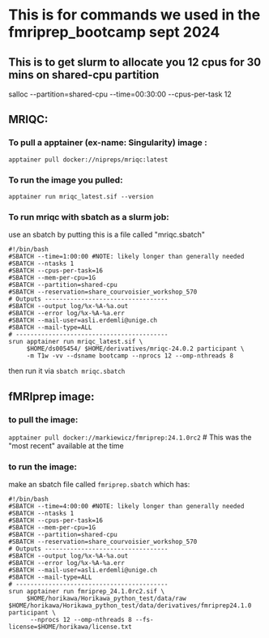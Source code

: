 # This is for commands we used in the fmriprep_bootcamp sept 2024

## This is to get slurm to allocate you 12 cpus for 30 mins on shared-cpu partition
salloc --partition=shared-cpu --time=00:30:00 --cpus-per-task 12  

## MRIQC: 

### To pull a apptainer (ex-name: Singularity) image : 
`apptainer pull docker://nipreps/mriqc:latest`

### To run the image you pulled: 
`apptainer run mriqc_latest.sif --version` 

### To run mriqc with sbatch as a slurm job: 
use an sbatch by putting this is a file called "mriqc.sbatch"

```
#!/bin/bash
#SBATCH --time=1:00:00 #NOTE: likely longer than generally needed 
#SBATCH --ntasks 1
#SBATCH --cpus-per-task=16
#SBATCH --mem-per-cpu=1G
#SBATCH --partition=shared-cpu
#SBATCH --reservation=share_courvoisier_workshop_570
# Outputs ----------------------------------
#SBATCH --output log/%x-%A-%a.out
#SBATCH --error log/%x-%A-%a.err
#SBATCH --mail-user=asli.erdemli@unige.ch
#SBATCH --mail-type=ALL
# ------------------------------------------
srun apptainer run mriqc_latest.sif \
     $HOME/ds005454/ $HOME/derivatives/mriqc-24.0.2 participant \
     -m T1w -vv --dsname bootcamp --nprocs 12 --omp-nthreads 8
```
then run it via 
`sbatch mriqc.sbatch`
## fMRIprep image: 
### to pull the image: 
`apptainer pull docker://markiewicz/fmriprep:24.1.0rc2` # This was the "most recent" available at the time 
### to run the image: 
make an sbatch file called `fmriprep.sbatch` which has:
```
#!/bin/bash
#SBATCH --time=4:00:00 #NOTE: likely longer than generally needed
#SBATCH --ntasks 1
#SBATCH --cpus-per-task=16
#SBATCH --mem-per-cpu=1G
#SBATCH --partition=shared-cpu
#SBATCH --reservation=share_courvoisier_workshop_570
# Outputs ----------------------------------
#SBATCH --output log/%x-%A-%a.out
#SBATCH --error log/%x-%A-%a.err
#SBATCH --mail-user=asli.erdemli@unige.ch
#SBATCH --mail-type=ALL
# ------------------------------------------
srun apptainer run fmriprep_24.1.0rc2.sif \
     $HOME/horikawa/Horikawa_python_test/data/raw $HOME/horikawa/Horikawa_python_test/data/derivatives/fmriprep24.1.0 participant \
      --nprocs 12 --omp-nthreads 8 --fs-license=$HOME/horikawa/license.txt
```

